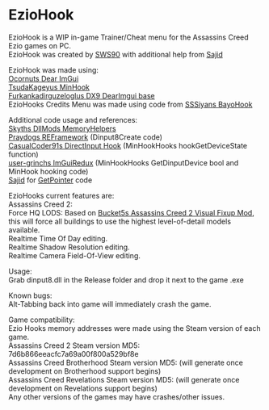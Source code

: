 # EzioHook
EzioHook is a WIP in-game Trainer/Cheat menu for the Assassins Creed Ezio games on PC.  
EzioHook was created by [SWS90](https://github.com/SWS90) with additional help from [Sajid](https://github.com/Sajidur78)  

EzioHook was made using:  
[Ocornuts Dear ImGui](https://github.com/ocornut/imgui)  
[TsudaKageyus MinHook](https://github.com/TsudaKageyu/minhook")  
[Furkankadirguzeloglus DX9 DearImgui base](https://github.com/furkankadirguzeloglu/ImGuiHook-DirectX9)    
EzioHooks Credits Menu was made using code from [SSSiyans BayoHook](https://github.com/SSSiyan/BayoHook)    

Additional code usage and references:  
[Skyths DllMods MemoryHelpers](https://github.com/blueskythlikesclouds/DllMods/blob/3407e53ea9c0cd8dac513d8dab07a283cc932a88/Dependencies/Helpers.h")  
[Praydogs REFramework](https://github.com/praydog/REFramework) (Dinput8Create code)   
[CasualCoder91s DirectInput Hook](https://github.com/CasualCoder91/DirectInputYT) (MinHookHooks hookGetDeviceState function)  
[user-grinchs ImGuiRedux](https://github.com/user-grinch/ImGuiRedux) (MinHookHooks GetDinputDevice bool and MinHook hooking code)  
[Sajid](https://github.com/Sajidur78) for [GetPointer](https://github.com/thesupersonic16/HedgeModManager/blob/rewrite/HedgeModManager/Resources/MemoryService.cs#L58) code   

EzioHooks current features are:  
Assassins Creed 2:  
Force HQ LODS: Based on [Bucket5s Assassins Creed 2 Visual Fixup Mod](https://www.moddb.com/mods/assassins-creed-2-visual-fixup-mod), this will force all buildings to use the highest level-of-detail models available.  
Realtime Time Of Day editing.  
Realtime Shadow Resolution editing.  
Realtime Camera Field-Of-View editing.  

Usage:  
Grab dinput8.dll in the Release folder and drop it next to the game .exe  

Known bugs:  
Alt-Tabbing back into game will immediately crash the game.

Game compatibility:  
Ezio Hooks memory addresses were made using the Steam version of each game.     
Assassins Creed 2 Steam version MD5: 7d6b866eeacfc7a69a00f800a529bf8e  
Assassins Creed Brotherhood Steam version MD5: (will generate once development on Brotherhood support begins)  
Assassins Creed Revelations Steam version MD5: (will generate once development on Revelations support begins)  
Any other versions of the games may have crashes/other issues.  
